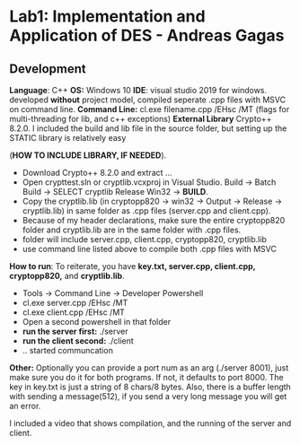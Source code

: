 # Lab1: Implementation and Application of DES  - Andreas Gagas
## Development 
**Language**: C++ 
**OS:** Windows 10
**IDE**: visual studio 2019 for windows. developed **without** project model, compiled seperate .cpp files with MSVC on command line. 
**Command Line:** cl.exe filename.cpp /EHsc /MT  (flags for multi-threading for lib, and c++ exceptions) 
**External Library** Crypto++ 8.2.0. I included the build and lib file in the source folder, but setting up the STATIC library is relatively easy 

   (**HOW TO INCLUDE LIBRARY, IF NEEDED**). 
- Download Crypto++ 8.2.0 and extract ... 
- Open crypttest.sln or cryptlib.vcxproj in Visual Studio. Build -> Batch Build -> SELECT cryptlib Release Win32 -> **BUILD**.
- Copy the cryptlib.lib (in cryptopp820 -> win32 -> Output -> Release -> cryptlib.lib) in same folder as .cpp files (server.cpp and client.cpp). 
- Because of my header declarations, make sure the entire cryptopp820 folder and cryptlib.lib are in the same folder with .cpp files.  
- folder will include server.cpp, client.cpp, cryptopp820, cryptlib.lib
- use command line listed above to compile both .cpp files with MSVC 


**How to run**: To reiterate, you have **key.txt, server.cpp, client.cpp, cryptopp820,** and **cryptlib.lib**. 
- Tools -> Command Line -> Developer Powershell 
- cl.exe server.cpp /EHsc /MT
- cl.exe client.cpp /EHsc /MT
- Open a second powershell in that folder 
- **run the server first:**     ./server
- **run the client second:** ./client 
- .. started communcation 



**Other:** Optionally you can provide a port num as an arg (./server 8001), just make sure you do it for both programs. If not, it defaults to port 8000. The key in key.txt is just a string of 8 chars/8 bytes. Also, there is a buffer length with sending a message(512), if you send a very long message you will get an error. 

I included a video that shows compilation, and the running of the server and client. 